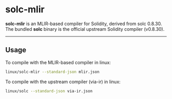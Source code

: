 # solc-mlir

**solc-mlir** is an MLIR-based compiler for Solidity, derived from solc 0.8.30.
The bundled **solc** binary is the official upstream Solidity compiler
(v0.8.30).

---

## Usage

To compile with the MLIR-based compiler in linux:

```bash
linux/solc-mlir --standard-json mlir.json
```

To compile with the upstream compiler (via-ir) in linux:

```bash
linux/solc --standard-json via-ir.json
```
